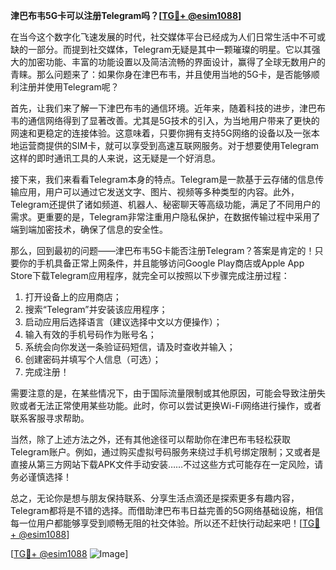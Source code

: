 **津巴布韦5G卡可以注册Telegram吗？[[TG💪+ @esim1088](https://t.me/s/esim1088)]**

在当今这个数字化飞速发展的时代，社交媒体平台已经成为人们日常生活中不可或缺的一部分。而提到社交媒体，Telegram无疑是其中一颗璀璨的明星。它以其强大的加密功能、丰富的功能设置以及简洁流畅的界面设计，赢得了全球无数用户的青睐。那么问题来了：如果你身在津巴布韦，并且使用当地的5G卡，是否能够顺利注册并使用Telegram呢？

首先，让我们来了解一下津巴布韦的通信环境。近年来，随着科技的进步，津巴布韦的通信网络得到了显著改善。尤其是5G技术的引入，为当地用户带来了更快的网速和更稳定的连接体验。这意味着，只要你拥有支持5G网络的设备以及一张本地运营商提供的SIM卡，就可以享受到高速互联网服务。对于想要使用Telegram这样的即时通讯工具的人来说，这无疑是一个好消息。

接下来，我们来看看Telegram本身的特点。Telegram是一款基于云存储的信息传输应用，用户可以通过它发送文字、图片、视频等多种类型的内容。此外，Telegram还提供了诸如频道、机器人、秘密聊天等高级功能，满足了不同用户的需求。更重要的是，Telegram非常注重用户隐私保护，在数据传输过程中采用了端到端加密技术，确保了信息的安全性。

那么，回到最初的问题——津巴布韦5G卡能否注册Telegram？答案是肯定的！只要你的手机具备正常上网条件，并且能够访问Google Play商店或Apple App Store下载Telegram应用程序，就完全可以按照以下步骤完成注册过程：

1. 打开设备上的应用商店；
2. 搜索“Telegram”并安装该应用程序；
3. 启动应用后选择语言（建议选择中文以方便操作）；
4. 输入有效的手机号码作为账号名；
5. 系统会向你发送一条验证码短信，请及时查收并输入；
6. 创建密码并填写个人信息（可选）；
7. 完成注册！

需要注意的是，在某些情况下，由于国际流量限制或其他原因，可能会导致注册失败或者无法正常使用某些功能。此时，你可以尝试更换Wi-Fi网络进行操作，或者联系客服寻求帮助。

当然，除了上述方法之外，还有其他途径可以帮助你在津巴布韦轻松获取Telegram账户。例如，通过购买虚拟号码服务来绕过手机号绑定限制；又或者是直接从第三方网站下载APK文件手动安装……不过这些方式可能存在一定风险，请务必谨慎选择！

总之，无论你是想与朋友保持联系、分享生活点滴还是探索更多有趣内容，Telegram都将是不错的选择。而借助津巴布韦日益完善的5G网络基础设施，相信每一位用户都能够享受到顺畅无阻的社交体验。所以还不赶快行动起来吧！[[TG💪+ @esim1088](https://t.me/s/esim1088)]

[[TG💪+ @esim1088](https://t.me/s/esim1088) ![Image](https://i.postimg.cc/4NQfJmqS/Snipaste-2025-05-13-00-14-12.png)]